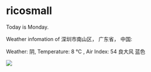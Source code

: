 # ricosmall

Today is Monday.

Weather infomation of 深圳市南山区， 广东省， 中国: 

Weather: 阴, Temperature: 8 ℃ , Air Index: 54 良大风 蓝色

<img src="https://github-readme-stats.vercel.app/api?username=ricosmall&show_icons=true" />
